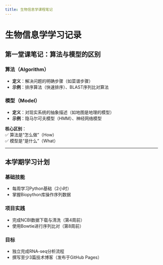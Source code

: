```yaml
---
title: 生物信息学课程笔记
---
```


# 生物信息学学习记录

## 第一堂课笔记：算法与模型的区别

### 算法（Algorithm）
- **定义**：解决问题的明确步骤（如菜谱步骤）  
- **示例**：排序算法（快速排序）、BLAST序列比对算法

### 模型（Model）  
- **定义**：对现实系统的抽象描述（如地图是地理的模型）  
- **示例**：隐马尔可夫模型（HMM）、神经网络模型  

**核心区别**：  
✅ 算法是“怎么做”（How）  
✅ 模型是“是什么”（What）

---

## 本学期学习计划

### 基础技能  
- 每周学习Python基础（2小时）  
- 掌握Biopython库操作序列数据  

### 项目实践  
- 完成NCBI数据下载与清洗（第4周前）  
- 使用Bowtie进行序列比对（第8周前）  

### 目标  
- 独立完成RNA-seq分析流程  
- 撰写至少3篇技术博客（发布于GitHub Pages）
